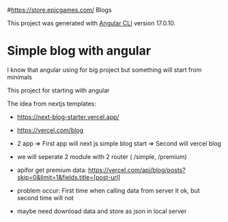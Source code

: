 #https://store.epicgames.com/ Blogs

This project was generated with [Angular CLI](https://github.com/angular/angular-cli) version 17.0.10.

# Simple blog with angular

I know that angular using for big project but something will start from minimals

This project for starting with angular

The idea from nextjs templates: 
- https://next-blog-starter.vercel.app/
- https://vercel.com/blog

- 2 app
=> First app will next js simple blog start
=> Second will vercel blog 

- we will seperate 2 module with 2 router ( /simple, /premium)

- apifor get premium data: https://vercel.com/api/blog/posts?skip=0&limit=1&fields.title=[post-url]

- problem occur: First time when calling data from server it ok, but second time will not
- maybe need download data and store as json in local server
